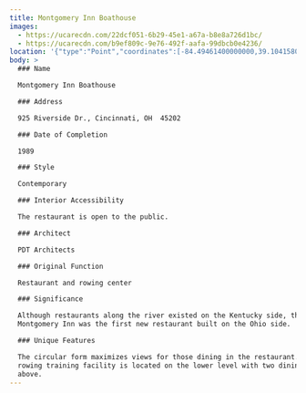```yaml
---
title: Montgomery Inn Boathouse
images:
  - https://ucarecdn.com/22dcf051-6b29-45e1-a67a-b8e8a726d1bc/
  - https://ucarecdn.com/b9ef809c-9e76-492f-aafa-99dbcb0e4236/
location: '{"type":"Point","coordinates":[-84.49461400000000,39.10415800000000]}'
body: >
  ### Name

  Montgomery Inn Boathouse

  ### Address

  925 Riverside Dr., Cincinnati, OH  45202

  ### Date of Completion

  1989

  ### Style

  Contemporary

  ### Interior Accessibility

  The restaurant is open to the public.

  ### Architect

  PDT Architects

  ### Original Function

  Restaurant and rowing center

  ### Significance

  Although restaurants along the river existed on the Kentucky side, the
  Montgomery Inn was the first new restaurant built on the Ohio side.  

  ### Unique Features

  The circular form maximizes views for those dining in the restaurant.  A
  rowing training facility is located on the lower level with two dining floors
  above.
---
```

